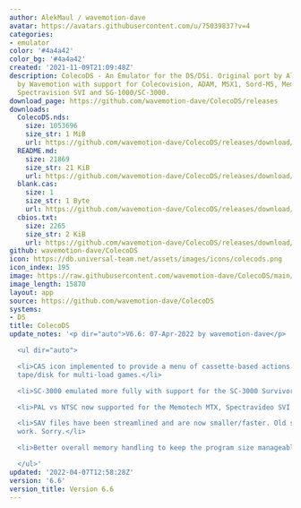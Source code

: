 ```yaml
---
author: AlekMaul / wavemotion-dave
avatar: https://avatars.githubusercontent.com/u/75039837?v=4
categories:
- emulator
color: '#4a4a42'
color_bg: '#4a4a42'
created: '2021-11-09T21:09:48Z'
description: ColecoDS - An Emulator for the DS/DSi. Original port by Alekmaul. Phoenix-Edition
  by Wavemotion with support for Colecovision, ADAM, MSX1, Sord-M5, Memotech MTX,
  Spectravision SVI and SG-1000/SC-3000.
download_page: https://github.com/wavemotion-dave/ColecoDS/releases
downloads:
  ColecoDS.nds:
    size: 1053696
    size_str: 1 MiB
    url: https://github.com/wavemotion-dave/ColecoDS/releases/download/6.6/ColecoDS.nds
  README.md:
    size: 21869
    size_str: 21 KiB
    url: https://github.com/wavemotion-dave/ColecoDS/releases/download/6.6/README.md
  blank.cas:
    size: 1
    size_str: 1 Byte
    url: https://github.com/wavemotion-dave/ColecoDS/releases/download/6.6/blank.cas
  cbios.txt:
    size: 2265
    size_str: 2 KiB
    url: https://github.com/wavemotion-dave/ColecoDS/releases/download/6.6/cbios.txt
github: wavemotion-dave/ColecoDS
icon: https://db.universal-team.net/assets/images/icons/colecods.png
icon_index: 195
image: https://raw.githubusercontent.com/wavemotion-dave/ColecoDS/main/arm9/gfx_data/pdev_tbg0.png
image_length: 15870
layout: app
source: https://github.com/wavemotion-dave/ColecoDS
systems:
- DS
title: ColecoDS
update_notes: '<p dir="auto">V6.6: 07-Apr-2022 by wavemotion-dave</p>

  <ul dir="auto">

  <li>CAS icon implemented to provide a menu of cassette-based actions including swapping
  tape/disk for multi-load games.</li>

  <li>SC-3000 emulated more fully with support for the SC-3000 Survivors Multi-Cart.</li>

  <li>PAL vs NTSC now supported for the Memotech MTX, Spectravideo SVI and SC-3000.</li>

  <li>SAV files have been streamlined and are now smaller/faster. Old saves won''t
  work. Sorry.</li>

  <li>Better overall memory handling to keep the program size manageable.</li>

  </ul>'
updated: '2022-04-07T12:58:28Z'
version: '6.6'
version_title: Version 6.6
---
```

